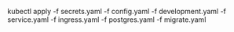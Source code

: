 
kubectl apply -f secrets.yaml -f config.yaml -f development.yaml -f service.yaml -f ingress.yaml -f postgres.yaml -f migrate.yaml

